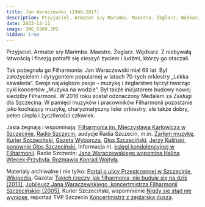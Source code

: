 ```yaml
---
title: Jan Waraczewski (1948-2017)
description: Przyjaciel. Armator s/y Marimba. Maestro. Żeglarz. Wędkarz. Z niebywałą łatwością i finezją potrafił się cieszyć życiem i ludźmi, którzy go otaczali.
date: 2023-12-11
image: IMG_8389.JPG
hidden: true
---
```


Przyjaciel. Armator s/y Marimba. Maestro. Żeglarz. Wędkarz. Z niebywałą
łatwością i finezją potrafił się cieszyć życiem i ludźmi, którzy go otaczali.

Tak pożegnała go Filharmonia: Jan Waraczewski miał 69 lat. Był założycielem
i dyrygentem popularnej w latach 70-tych orkiestry „Lekka kawaleria”. Swoje
największe pasje – muzykę i żeglarstwo łączył tworząc cykl koncertów „Muzyka na
wodzie”. Był także inicjatorem budowy nowej siedziby Filharmonii. W 2016 roku
został odznaczony Medalem za Zasługi dla Szczecina. W pamięci muzyków
i pracowników Filharmonii pozostanie jako kochający muzykę, charyzmatyczny lider
orkiestry, ale także dobry, pełen ciepła i życzliwości człowiek.

Jasia żegnają i wspominają: [Filharmonia im. Mieczysława Karłowicza w Szczecinie](http://filharmonia.szczecin.pl/aktualnosci/457-Zmarl_Jan_Waraczewski), [Radio Szczecin](http://radioszczecin.pl/1,349212,nie-zyje-szczecinski-muzyk-jan-waraczewski&s=1&si=1&sp=1?), audycje Radia Szczecin, m.in. [Żarłem muzykę](http://radioszczecin.pl/276,4745,jan-waraczewski-reportaz-wspomnienie), [Kurier Szczeciński](http://www.24kurier.pl/aktualnosci/kultura/zmarl-jan-waraczewski/), [Gazeta Wyborcza](http://szczecin.wyborcza.pl/szczecin/7,137466,21334267,zmarl-jan-waraczewski-koncertmistrz-szczecinskiej-filharmonii.html), [Głos Szczeciński](http://www.gs24.pl/wiadomosci/szczecin/a/zmarl-jan-waraczewski-znany-szczecinski-muzyk,11761086/), [Jerzy Kuliński](http://www.kulinski.navsim.pl/art.php?id=3118&page=0), [ponownie Głos Szczeciński.](http://www.gs24.pl/wiadomosci/szczecin/a/w-sobote-szczecin-pozegna-znakomitego-szczecinskiego-skrzypka-jana-waraczewskiego,11770270/) Informacja nt. [księgi kondolencyjnej w Filharmonii](http://filharmonia.szczecin.pl/aktualnosci/459-Ksiega_kondolencyjna_po_smierci_Jana_Waraczewskiego). Radio Szczecin: [Jana Waraczewskiego wspomina Halina Więcek-Przybyła. Rozmawia Konrad Wojtyła](http://radioszczecin.pl/172,3646,odszedl-jan-waraczewski-ikona-muzyczna-szczecina).  

Materiały archiwalne i nie tylko: [Portal o ulicy Przestrzennej w Szczecinie](http://ulicaprzestrzenna.szczecin.pl/ciekawi-ludzie/opowiada-jan-waraczewski-2/), [Wikipedia](https://pl.wikipedia.org/wiki/Jan_Waraczewski), Gazeta: [Takich rzeczy, jak filharmonia, nie buduje się na dziś \[2013\]](http://szczecin.wyborcza.pl/szczecin/1,34959,14193706,Takich_rzeczy__jak_filharmonia__nie_buduje_sie_na.html), [Jubileusz Jana Waraczewskiego, koncertmistrza Filharmonii Szczecińskiej \[2005\]](http://szczecin.wyborcza.pl/szczecin/1,34959,3019460.html), Kurier Szczeciński, wspomnienie [Nigdy się stąd nie wyniosę](https://jkazs.szn.pl/stara-strona/sites/default/files/Nigdy%20się%20stąd%20nie%20wyniosę%20-%20Jan%20Waraczewski%20-%20Kurier%20Szczeciński.pdf), reportaż TVP Szczecin [Koncertmistrz z żeglarską duszą](http://szczecin.tvp.pl/29418108/reportaz-w-tvp3-szczecin-koncertmistrz-z-zeglarska-dusza).
